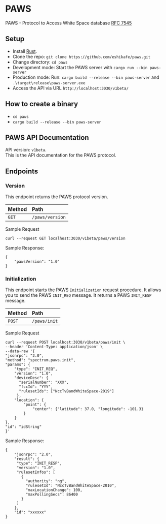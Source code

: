 # PAWS

PAWS - Protocol to Access White Space database [RFC 7545](https://datatracker.ietf.org/doc/rfc7545/)

## Setup
- Install [Rust](https://www.rust-lang.org/tools/install).
- Clone the repo: `git clone https://github.com/eshikafe/paws.git`
- Change directory: `cd paws`
- Development mode: Start the PAWS server with `cargo run --bin paws-server`
- Production mode: Run: `cargo build --release --bin paws-server` and `.\target\release\paws-server.exe`
- Access the API via URL `http://localhost:3030/v1beta/`

## How to create a binary

- `cd paws`
- `cargo build --release --bin paws-server`

## PAWS API Documentation

API version: `v1beta`.<br>
This is the API documentation for the PAWS protocol.

## Endpoints

### Version

This endpoint returns the PAWS protocol version.

| Method | Path                 |
| :----- | :------------------- |
| `GET`  | `/paws/version`      |

Sample Request

```
curl --request GET localhost:3030/v1beta/paws/version
```

Sample Response:

```
{
    "pawsVersion": "1.0"
}

```

### Initialization

This endpoint starts the PAWS `Initialization` request procedure. It allows you to send the PAWS `INIT_REQ` message. It returns a PAWS `INIT_RESP` message.

| Method | Path                 |
| :----- | :------------------- |
| `POST` | `/paws/init`         |

Sample Request

```
curl --request POST localhost:3030/v1beta/paws/init \
--header 'Content-Type: application/json' \
--data-raw '{
"jsonrpc": "2.0",
"method": "spectrum.paws.init",
"params": {
    "type": "INIT_REQ",
    "version": "1.0",
    "deviceDesc": {
      "serialNumber": "XXX",
      "fccId": "YYY",
      "rulesetIds": ["NccTvBandWhiteSpace-2019"]
     },
    "location": {
        "point": {
            "center": {"latitude": 37.0, "longitude": -101.3}
        }
    }
},
"id": "idString"
}'
```

Sample Response:

```
{
    "jsonrpc": "2.0",
    "result": {
     "type": "INIT_RESP",
     "version": "1.0",
     "rulesetInfos": [
       {
         "authority": "ng",
         "rulesetId": "NccTvBandWhiteSpace-2010",
         "maxLocationChange": 100,
         "maxPollingSecs": 86400
       }
     ]
    },
    "id": "xxxxxx"
}

```
